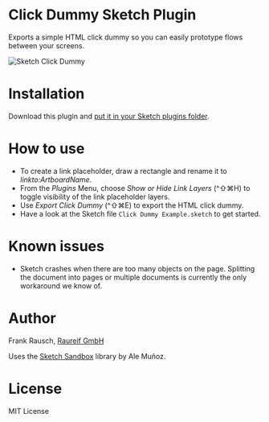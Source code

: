 # Click Dummy Sketch Plugin

Exports a simple HTML click dummy so you can easily prototype flows between your screens.

![Sketch Click Dummy](https://cloud.githubusercontent.com/assets/418877/5471648/6ff1f756-85f8-11e4-9645-05e76d699709.png)

# Installation
Download this plugin and [put it in your Sketch plugins folder](http://bohemiancoding.com/sketch/support/developer/01-introduction/01.html).

# How to use
- To create a link placeholder, draw a rectangle and rename it to _linkto:ArtboardName_.
- From the _Plugins_ Menu, choose _Show or Hide Link Layers_ (^⇧⌘H) to toggle visibility of the link placeholder layers.
- Use _Export Click Dummy_ (^⇧⌘E) to export the HTML click dummy.
- Have a look at the Sketch file `Click Dummy Example.sketch` to get started.

# Known issues
- Sketch crashes when there are too many objects on the page. Splitting the document into pages or multiple documents is currently the only workaround we know of.

# Author
Frank Rausch, [Raureif GmbH](http://raureif.net)

Uses the [Sketch Sandbox](https://github.com/bomberstudios/sketch-sandbox) library by Ale Muñoz.

# License
MIT License